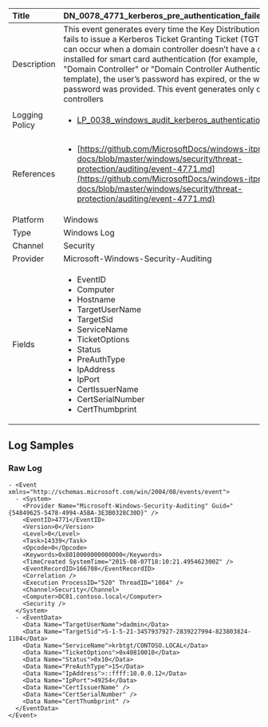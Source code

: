 | Title             | DN_0078_4771_kerberos_pre_authentication_failed                                                                                                      |
|:------------------|:-----------------------------------------------------------------------------------------------------------------|
| Description       | This event generates every time the Key Distribution Center fails  to issue a Kerberos Ticket Granting Ticket (TGT). This can occur  when a domain controller doesn’t have a certificate installed for  smart card authentication (for example, with a "Domain Controller"  or "Domain Controller Authentication" template), the user’s password  has expired, or the wrong password was provided. This event  generates only on domain controllers                                                                                                |
| Logging Policy    | <ul><li>[LP_0038_windows_audit_kerberos_authentication_service](../Logging_Policies/LP_0038_windows_audit_kerberos_authentication_service.md)</li></ul> | 
| References     		| <ul><li>[https://github.com/MicrosoftDocs/windows-itpro-docs/blob/master/windows/security/threat-protection/auditing/event-4771.md](https://github.com/MicrosoftDocs/windows-itpro-docs/blob/master/windows/security/threat-protection/auditing/event-4771.md)</li></ul>                                  |
| Platform       		| Windows   |
| Type           		| Windows Log 		| 
| Channel        		| Security    |
| Provider       		| Microsoft-Windows-Security-Auditing   |
| Fields         		| <ul><li>EventID</li><li>Computer</li><li>Hostname</li><li>TargetUserName</li><li>TargetSid</li><li>ServiceName</li><li>TicketOptions</li><li>Status</li><li>PreAuthType</li><li>IpAddress</li><li>IpPort</li><li>CertIssuerName</li><li>CertSerialNumber</li><li>CertThumbprint</li></ul>                                               |


## Log Samples

### Raw Log

```
- <Event xmlns="http://schemas.microsoft.com/win/2004/08/events/event">
  - <System>
    <Provider Name="Microsoft-Windows-Security-Auditing" Guid="{54849625-5478-4994-A5BA-3E3B0328C30D}" /> 
    <EventID>4771</EventID> 
    <Version>0</Version> 
    <Level>0</Level> 
    <Task>14339</Task> 
    <Opcode>0</Opcode> 
    <Keywords>0x8010000000000000</Keywords> 
    <TimeCreated SystemTime="2015-08-07T18:10:21.495462300Z" /> 
    <EventRecordID>166708</EventRecordID> 
    <Correlation /> 
    <Execution ProcessID="520" ThreadID="1084" /> 
    <Channel>Security</Channel> 
    <Computer>DC01.contoso.local</Computer> 
    <Security /> 
  </System>
  - <EventData>
    <Data Name="TargetUserName">dadmin</Data> 
    <Data Name="TargetSid">S-1-5-21-3457937927-2839227994-823803824-1104</Data> 
    <Data Name="ServiceName">krbtgt/CONTOSO.LOCAL</Data> 
    <Data Name="TicketOptions">0x40810010</Data> 
    <Data Name="Status">0x10</Data> 
    <Data Name="PreAuthType">15</Data> 
    <Data Name="IpAddress">::ffff:10.0.0.12</Data> 
    <Data Name="IpPort">49254</Data> 
    <Data Name="CertIssuerName" /> 
    <Data Name="CertSerialNumber" /> 
    <Data Name="CertThumbprint" /> 
  </EventData>
</Event>

```




